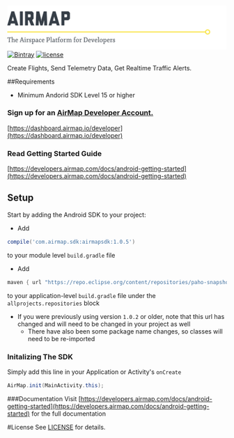 ![AirMap: The Airspace Platform for Developers](AirMap.png)
[![Bintray](https://img.shields.io/bintray/v/airmapio/maven/com.airmap.airmapsdk.svg)](http://jcenter.bintray.com/com/airmap/airmapsdk/airmapsdk/)
[![license](https://img.shields.io/github/license/airmap/AirMapSDK-Android.svg)](https://github.com/airmap/AirMapSDK-Android/blob/master/LICENSE)

Create Flights, Send Telemetry Data, Get Realtime Traffic Alerts.

##Requirements
* Minimum Andorid SDK Level 15 or higher

### Sign up for an [AirMap Developer Account.](https://dashboard.airmap.io/developer/)

 [https://dashboard.airmap.io/developer](https://dashboard.airmap.io/developer)
 
 
### Read Getting Started Guide
[https://developers.airmap.com/docs/android-getting-started](https://developers.airmap.com/docs/android-getting-started)

## Setup

Start by adding the Android SDK to your project:

* Add 
```groovy
compile('com.airmap.sdk:airmapsdk:1.0.5')
``` 

to your module level `build.gradle` file

* Add 
```groovy
maven { url "https://repo.eclipse.org/content/repositories/paho-snapshots/" }
``` 

to your application-level `build.gradle` file under the `allprojects.repositories` block

* If you were previously using version `1.0.2` or older, note that this url has changed and will need to be changed in your project as well 
	* There have also been some package name changes, so classes will need to be re-imported



### Initalizing The SDK

Simply add this line in your Application or Activity's `onCreate`

```java
AirMap.init(MainActivity.this);
```

###Documentation
Visit [https://developers.airmap.com/docs/android-getting-started](https://developers.airmap.com/docs/android-getting-started) for the full documentation

#License
See [LICENSE](https://raw.githubusercontent.com/airmap/AirMapSDK-Android/master/LICENSE) for details.